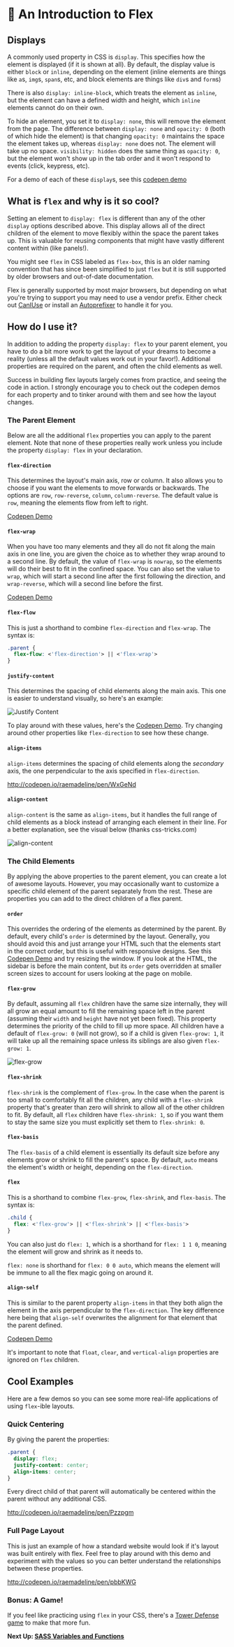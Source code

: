 # :muscle: An Introduction to Flex

## Displays

A commonly used property in CSS is `display`. This specifies how the element is displayed (if it is shown at all). By default, the display value is either `block` or `inline`, depending on the element (inline elements are things like `a`s, `img`s, `span`s, etc, and block elements are things like `div`s and `form`s)

There is also `display: inline-block`, which treats the element as `inline`, but the element can have a defined width and height, which `inline` elements cannot do on their own.

To hide an element, you set it to `display: none`, this will remove the element from the page. The difference between `display: none` and `opacity: 0` (both of which hide the element) is that changing `opacity: 0` maintains the space the element takes up, whereas `display: none` does not. The element will take up no space. `visibility: hidden` does the same thing as `opacity: 0`, but the element won't show up in the tab order and it won't respond to events (click, keypress, etc).

For a demo of each of these `display`s, see this [codepen demo](http://codepen.io/raemadeline/pen/NNybrP)

## What is `flex` and why is it so cool?

Setting an element to `display: flex` is different than any of the other `display` options described above. This display allows all of the direct children of the element to move flexibly within the space the parent takes up. This is valuable for reusing components that might have vastly different content within (like panels!).

You might see `flex` in CSS labeled as `flex-box`, this is an older naming convention that has since been simplified to just `flex` but it is still supported by older browsers and out-of-date documentation.

Flex is generally supported by most major browsers, but depending on what you're trying to support you may need to use a vendor prefix. Either check out [CanIUse](http://caniuse.com/#feat=flexbox) or install an [Autoprefixer](https://github.com/postcss/autoprefixer) to handle it for you.

## How do I use it?

In addition to adding the property `display: flex` to your parent element, you have to do a bit more work to get the layout of your dreams to become a reality (unless all the default values work out in your favor!). Additional properties are required on the parent, and often the child elements as well.

Success in building flex layouts largely comes from practice, and seeing the code in action. I strongly encourage you to check out the codepen demos for each property and to tinker around with them and see how the layout changes.

### The Parent Element

Below are all the additional `flex` properties you can apply to the parent element. Note that none of these properties really work unless you include the property `display: flex` in your declaration.

#### `flex-direction`

This determines the layout's main axis, row or column. It also allows you to choose if you want the elements to move forwards or backwards. The options are `row`, `row-reverse`, `column`, `column-reverse`. The default value is `row`, meaning the elements flow from left to right.

[Codepen Demo](http://codepen.io/raemadeline/pen/oLLawL)

#### `flex-wrap`

When you have too many elements and they all do not fit along the main axis in one line, you are given the choice as to whether they wrap around to a second line. By default, the value of `flex-wrap` is `nowrap`, so the elements will do their best to fit in the confined space. You can also set the value to `wrap`, which will start a second line after the first following the direction, and `wrap-reverse`, which will a second line before the first.

[Codepen Demo](http://codepen.io/raemadeline/pen/jrreaQ)

#### `flex-flow`

This is just a shorthand to combine `flex-direction` and `flex-wrap`. The syntax is:

```css
.parent {
  flex-flow: <'flex-direction'> || <'flex-wrap'>
}
```

#### `justify-content`

This determines the spacing of child elements along the main axis. This one is easier to understand visually, so here's an example:

![Justify Content](../images/justify_content.png)

To play around with these values, here's the [Codepen Demo](http://codepen.io/raemadeline/pen/BzzqxV). Try changing around other properties like `flex-direction` to see how these change.

#### `align-items`

`align-items` determines the spacing of child elements along the *secondary* axis, the one perpendicular to the axis specified in `flex-direction`.

http://codepen.io/raemadeline/pen/WxGeNd

#### `align-content`

`align-content` is the same as `align-items`, but it handles the full range of child elements as a block instead of arranging each element in their line. For a better explanation, see the visual below (thanks css-tricks.com)

![align-content](../images/align_content.png)

### The Child Elements

By applying the above properties to the parent element, you can create a lot of awesome layouts. However, you may occasionally want to customize a specific child element of the parent separately from the rest. These are properties you can add to the direct children of a flex parent.

#### `order`

This overrides the ordering of the elements as determined by the parent. By default, every child's `order` is determined by the layout. Generally, you should avoid this and just arrange your HTML such that the elements start in the correct order, but this is useful with responsive designs. See this [Codepen Demo](http://codepen.io/raemadeline/pen/PzGwGw) and try resizing the window. If you look at the HTML, the sidebar is before the main content, but its `order` gets overridden at smaller screen sizes to account for users looking at the page on mobile.

#### `flex-grow`

By default, assuming all `flex` children have the same size internally, they will all grow an equal amount to fill the remaining space left in the parent (assuming their `width` and `height` have not yet been fixed). This property determines the priority of the child to fill up more space. All children have a default of `flex-grow: 0` (will not grow), so if a child is given `flex-grow: 1`, it will take up all the remaining space unless its siblings are also given `flex-grow: 1`.

![flex-grow](../images/flex_grow.png)

#### `flex-shrink`

`flex-shrink` is the complement of `flex-grow`. In the case when the parent is too small to comfortably fit all the children, any child with a `flex-shrink` property that's greater than zero will shrink to allow all of the other children to fit. By default, all `flex` children have `flex-shrink: 1`, so if you want them to stay the same size you must explicitly set them to `flex-shrink: 0`.

#### `flex-basis`

The `flex-basis` of a child element is essentially its default size before any elements grow or shrink to fill the parent's space. By default, `auto` means the element's width or height, depending on the `flex-direction`.

#### `flex`

This is a shorthand to combine `flex-grow`, `flex-shrink`, and `flex-basis`. The syntax is:

```css
.child {
  flex: <'flex-grow'> || <'flex-shrink'> || <'flex-basis'>
}
```

You can also just do `flex: 1`, which is a shorthand for `flex: 1 1 0`, meaning the element will grow and shrink as it needs to.

`flex: none` is shorthand for `flex: 0 0 auto`, which means the element will be immune to all the flex magic going on around it.

#### `align-self`

This is similar to the parent property `align-items` in that they both align the element in the axis perpendicular to the `flex-direction`. The key difference here being that `align-self` overwrites the alignment for that element that the parent defined.

[Codepen Demo](http://codepen.io/raemadeline/pen/OXXBRO)

It's important to note that `float`, `clear`, and `vertical-align` properties are ignored on `flex` children.

## Cool Examples

Here are a few demos so you can see some more real-life applications of using `flex`-ible layouts.

### Quick Centering

By giving the parent the properties:

```css
.parent {
  display: flex;
  justify-content: center;
  align-items: center;
}
```

Every direct child of that parent will automatically be centered within the parent without any additional CSS.

http://codepen.io/raemadeline/pen/Pzzpgm

### Full Page Layout

This is just an example of how a standard website would look if it's layout was built entirely with flex. Feel free to play around with this demo and experiment with the values so you can better understand the relationships between these properties.

http://codepen.io/raemadeline/pen/pbbKWG

### Bonus: A Game!

If you feel like practicing using `flex` in your CSS, there's a [Tower Defense game](http://www.flexboxdefense.com/) to make that more fun.

**Next Up: [SASS Variables and Functions](2016-07-13-sass-functions-and-data-structures.md)**
